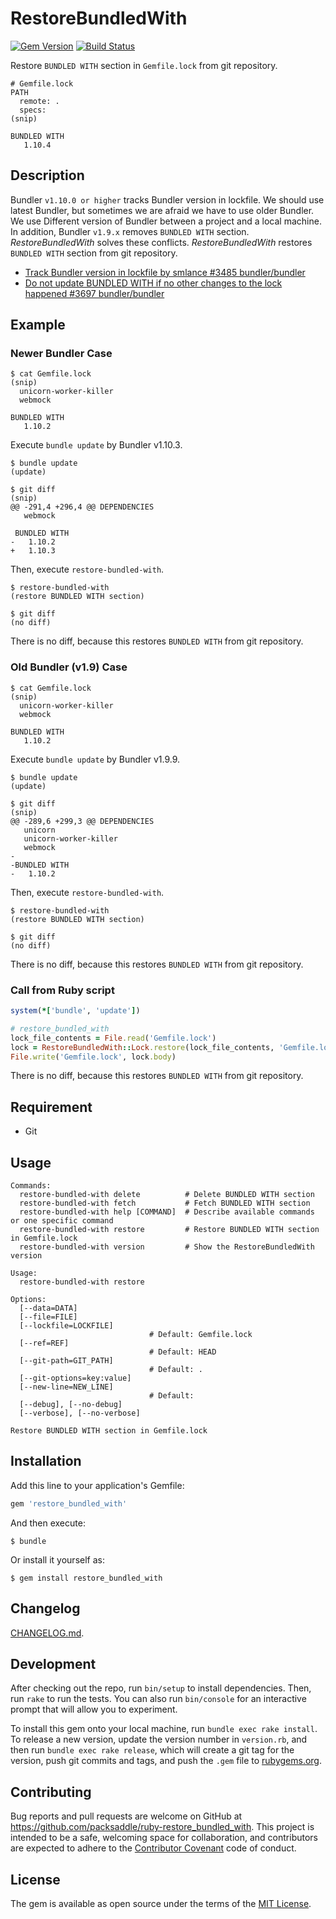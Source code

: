 # RestoreBundledWith

[![Gem Version](http://img.shields.io/gem/v/restore_bundled_with.svg?style=flat)](http://badge.fury.io/rb/restore_bundled_with)
[![Build Status](http://img.shields.io/travis/packsaddle/ruby-restore_bundled_with/master.svg?style=flat)](https://travis-ci.org/packsaddle/ruby-restore_bundled_with)

Restore `BUNDLED WITH` section in `Gemfile.lock` from git repository.

```text
# Gemfile.lock
PATH
  remote: .
  specs:
(snip)

BUNDLED WITH
   1.10.4
```

## Description

Bundler `v1.10.0 or higher` tracks Bundler version in lockfile.
We should use latest Bundler, but sometimes we are afraid we have to use older Bundler.
We use Different version of Bundler between a project and a local machine.
In addition, Bundler `v1.9.x` removes `BUNDLED WITH` section.
*RestoreBundledWith* solves these conflicts.
*RestoreBundledWith* restores `BUNDLED WITH` section from git repository.

* [Track Bundler version in lockfile by smlance #3485 bundler/bundler](https://github.com/bundler/bundler/pull/3485)
* [Do not update BUNDLED WITH if no other changes to the lock happened #3697 bundler/bundler](https://github.com/bundler/bundler/issues/3697)

## Example

### Newer Bundler Case

```text
$ cat Gemfile.lock
(snip)
  unicorn-worker-killer
  webmock

BUNDLED WITH
   1.10.2
```

Execute `bundle update` by Bundler v1.10.3.

```
$ bundle update
(update)

$ git diff
(snip)
@@ -291,4 +296,4 @@ DEPENDENCIES
   webmock

 BUNDLED WITH
-   1.10.2
+   1.10.3
```

Then, execute `restore-bundled-with`.

```
$ restore-bundled-with
(restore BUNDLED WITH section)

$ git diff
(no diff)
```

There is no diff, because this restores `BUNDLED WITH` from git repository.

### Old Bundler (v1.9) Case

```text
$ cat Gemfile.lock
(snip)
  unicorn-worker-killer
  webmock

BUNDLED WITH
   1.10.2
```

Execute `bundle update` by Bundler v1.9.9.

```
$ bundle update
(update)

$ git diff
(snip)
@@ -289,6 +299,3 @@ DEPENDENCIES
   unicorn
   unicorn-worker-killer
   webmock
-
-BUNDLED WITH
-   1.10.2
```

Then, execute `restore-bundled-with`.

```
$ restore-bundled-with
(restore BUNDLED WITH section)

$ git diff
(no diff)
```

There is no diff, because this restores `BUNDLED WITH` from git repository.

### Call from Ruby script

```ruby
system(*['bundle', 'update'])

# restore_bundled_with
lock_file_contents = File.read('Gemfile.lock')
lock = RestoreBundledWith::Lock.restore(lock_file_contents, 'Gemfile.lock')
File.write('Gemfile.lock', lock.body)
```

There is no diff, because this restores `BUNDLED WITH` from git repository.

## Requirement

* Git

## Usage

```text
Commands:
  restore-bundled-with delete          # Delete BUNDLED WITH section
  restore-bundled-with fetch           # Fetch BUNDLED WITH section
  restore-bundled-with help [COMMAND]  # Describe available commands or one specific command
  restore-bundled-with restore         # Restore BUNDLED WITH section in Gemfile.lock
  restore-bundled-with version         # Show the RestoreBundledWith version

Usage:
  restore-bundled-with restore

Options:
  [--data=DATA]
  [--file=FILE]
  [--lockfile=LOCKFILE]
                               # Default: Gemfile.lock
  [--ref=REF]
                               # Default: HEAD
  [--git-path=GIT_PATH]
                               # Default: .
  [--git-options=key:value]
  [--new-line=NEW_LINE]
                               # Default:
  [--debug], [--no-debug]
  [--verbose], [--no-verbose]

Restore BUNDLED WITH section in Gemfile.lock
```

## Installation

Add this line to your application's Gemfile:

```ruby
gem 'restore_bundled_with'
```

And then execute:

    $ bundle

Or install it yourself as:

    $ gem install restore_bundled_with

## Changelog

[CHANGELOG.md](./CHANGELOG.md).

## Development

After checking out the repo, run `bin/setup` to install dependencies. Then, run `rake` to run the tests. You can also run `bin/console` for an interactive prompt that will allow you to experiment.

To install this gem onto your local machine, run `bundle exec rake install`. To release a new version, update the version number in `version.rb`, and then run `bundle exec rake release`, which will create a git tag for the version, push git commits and tags, and push the `.gem` file to [rubygems.org](https://rubygems.org).

## Contributing

Bug reports and pull requests are welcome on GitHub at https://github.com/packsaddle/ruby-restore_bundled_with. This project is intended to be a safe, welcoming space for collaboration, and contributors are expected to adhere to the [Contributor Covenant](contributor-covenant.org) code of conduct.


## License

The gem is available as open source under the terms of the [MIT License](http://opensource.org/licenses/MIT).

